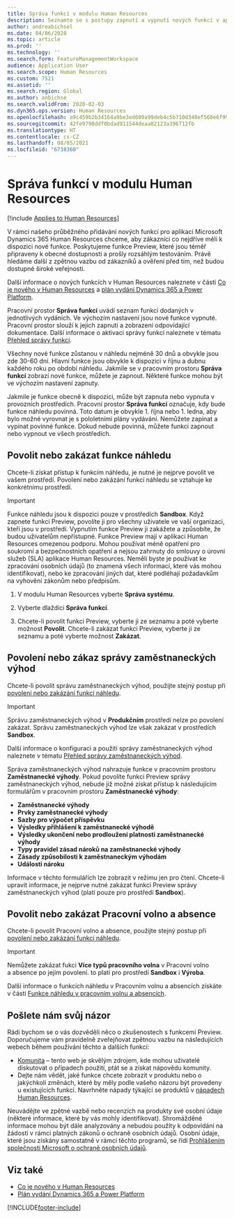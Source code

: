```yaml
---
title: Správa funkcí v modulu Human Resources
description: Seznamte se s postupy zapnutí a vypnutí nových funkcí v aplikaci Dynamics 365 Human Resources.
author: andreabichsel
ms.date: 04/06/2020
ms.topic: article
ms.prod: ''
ms.technology: ''
ms.search.form: FeatureManagementWorkspace
audience: Application User
ms.search.scope: Human Resources
ms.custom: 7521
ms.assetid: ''
ms.search.region: Global
ms.author: anbichse
ms.search.validFrom: 2020-02-03
ms.dyn365.ops.version: Human Resources
ms.openlocfilehash: a9c459b2b34164a9be3ed609a99deb4c5b710d340ef560e6f991e760375d6146
ms.sourcegitcommit: 42fe9790ddf0bdad911544deaa82123a396712fb
ms.translationtype: HT
ms.contentlocale: cs-CZ
ms.lasthandoff: 08/05/2021
ms.locfileid: "6738360"
---
```

# <a name="manage-features-in-human-resources"></a>Správa funkcí v modulu Human Resources

[!include [Applies to Human Resources](../includes/applies-to-hr.md)]

V rámci našeho průběžného přidávání nových funkcí pro aplikaci Microsoft Dynamics 365 Human Resources chceme, aby zákazníci co nejdříve měli k dispozici nové funkce. Poskytujeme funkce Preview, které jsou téměř připraveny k obecné dostupnosti a prošly rozsáhlým testováním. Právě hledáme další z zpětnou vazbu od zákazníků a ověření před tím, než budou dostupné široké veřejnosti.

Další informace o nových funkcích v Human Resources naleznete v části [Co je nového v Human Resources](hr-admin-whats-new.md) a [plán vydání Dynamics 365 a Power Platform](/dynamics365/release-plans/?panel=products1#pivot=products).

Pracovní prostor **Správa funkcí** uvádí seznam funkcí dodaných v jednotlivých vydáních. Ve výchozím nastavení jsou nové funkce vypnuté. Pracovní prostor slouží k jejich zapnutí a zobrazení odpovídající dokumentace. Další informace o aktivaci správy funkcí naleznete v tématu [Přehled správy funkcí](../fin-ops-core/fin-ops/get-started/feature-management/feature-management-overview.md).

Všechny nové funkce zůstanou v náhledu nejméně 30 dnů a obvykle jsou zde 30-60 dní. Hlavní funkce jsou obvykle k dispozici v říjnu a dubnu každého roku po období náhledu. Jakmile se v pracovním prostoru **Správa funkcí** zobrazí nové funkce, můžete je zapnout. Některé funkce mohou být ve výchozím nastavení zapnuty.

Jakmile je funkce obecně k dispozici, může být zapnuta nebo vypnuta v provozních prostředích. Pracovní prostor **Správa funkcí** označuje, kdy bude funkce náhledu povinná. Toto datum je obvykle 1. října nebo 1. ledna, aby bylo možné vyrovnat je s pololetními plány vydávání. Nemůžete zapínat a vypínat povinné funkce. Dokud nebude povinná, můžete funkci zapnout nebo vypnout ve všech prostředích.

## <a name="enable-or-disable-preview-features"></a>Povolit nebo zakázat funkce náhledu

Chcete-li získat přístup k funkcím náhledu, je nutné je nejprve povolit ve vašem prostředí. Povolení nebo zakázání funkcí náhledu se vztahuje ke konkrétnímu prostředí.

> [!IMPORTANT]
> Funkce náhledu jsou k dispozici pouze v prostředích **Sandbox**. Když zapnete funkci Preview, povolíte ji pro všechny uživatele ve vaší organizaci, kteří jsou v prostředí. Vypnutím funkce Preview ji zakážete a způsobíte, že budou uživatelům nepřístupné. Funkce Preview mají v aplikaci Human Resources omezenou podporu. Mohou používat méně opatření pro soukromí a bezpečnostních opatření a nejsou zahrnuty do smlouvy o úrovni služeb (SLA) aplikace Human Resources. Neměli byste je používat ke zpracování osobních údajů (to znamená všech informací, které vás mohou identifikovat), nebo ke zpracování jiných dat, které podléhají požadavkům na vyhovění zákonům nebo předpisům.

1. V modulu Human Resources vyberte **Správa systému**.

2. Vyberte dlaždici **Správa funkcí**.

3. Chcete-li povolit funkci Preview, vyberte ji ze seznamu a poté vyberte možnost **Povolit**. Chcete-li zakázat funkci Preview, vyberte ji ze seznamu a poté vyberte možnost **Zakázat**.

## <a name="enable-or-disable-benefits-management"></a>Povolení nebo zákaz správy zaměstnaneckých výhod

Chcete-li povolit správu zaměstnaneckých výhod, použijte stejný postup při [povolení nebo zakázání funkcí náhledu](hr-admin-manage-features.md?enable-or-disable-preview-features).

> [!IMPORTANT]
> Správu zaměstnaneckých výhod v **Produkčním** prostředí nelze po povolení zakázat. Správu zaměstnaneckých výhod lze však zakázat v prostředích **Sandbox**.

Další informace o konfiguraci a použití správy zaměstnaneckých výhod naleznete v tématu [Přehled správy zaměstnaneckých výhod](hr-benefits-management-overview.md).

Správa zaměstnaneckých výhod nahrazuje funkce v pracovním prostoru **Zaměstnanecké výhody**. Pokud povolíte funkci Preview správy zaměstnaneckých výhod, nebude již možné získat přístup k následujícím formulářům v pracovním prostoru **Zaměstnanecké výhody**:

- **Zaměstnanecké výhody**
- **Prvky zaměstnanecké výhody**
- **Sazby pro výpočet příspěvku**
- **Výsledky přihlášení k zaměstnanecké výhodě**
- **Výsledky ukončení nebo prodloužení platnosti zaměstnanecké výhody**
- **Typy pravidel zásad nároků na zaměstnanecké výhody**
- **Zásady způsobilosti k zaměstnaneckým výhodám**
- **Události nároku**

Informace v těchto formulářích lze zobrazit v režimu jen pro čtení. Chcete-li upravit informace, je nejprve nutné zakázat funkci Preview správy zaměstnaneckých výhod (platí pouze pro prostředí **Sandbox**).

## <a name="enable-or-disable-leave-and-absence"></a>Povolit nebo zakázat Pracovní volno a absence

Chcete-li povolit Pracovní volno a absence, použijte stejný postup při [povolení nebo zakázání funkcí náhledu](hr-admin-manage-features.md?enable-or-disable-preview-features).

> [!IMPORTANT]
> Nemůžete zakázat fukci **Více typů pracovního volna** v Pracovní volno a absence po jejím povolení. to platí pro prostředí **Sandbox** i **Výroba**.

Další informace o funkcích náhledu v Pracovním volnu a absencích získáte v části [Funkce náhledu v pracovním volnu a absencích](hr-leave-and-absence-overview.md?leave-and-absence-preview-features).

## <a name="send-us-feedback"></a>Pošlete nám svůj názor

Rádi bychom se o vás dozvěděli něco o zkušenostech s funkcemi Preview. Doporučujeme vám pravidelně zveřejňovat zpětnou vazbu na následujících webech během používání těchto a dalších funkcí:

- [Komunita](https://community.dynamics.com/enterprise/f/759?pi53869=0&category=Talent) – tento web je skvělým zdrojem, kde mohou uživatelé diskutovat o případech použití, ptát se a získat nápovědu komunity.
- Dejte nám vědět, jaké funkce chcete zobrazit v produktu nebo o jakýchkoli změnách, které by měly podle vašeho názoru být provedeny u existujících funkcí. Navrhněte nápady týkající se produktů v [nápadech Human Resources](https://powerusers.microsoft.com/t5/Ideas-for-Human-Resources/idb-p/HumanResources).
    
Neuvádějte ve zpětné vazbě nebo recenzích na produkty své osobní údaje (některé informace, které by vás mohly identifikovat). Shromážděné informace mohou být dále analyzovány a nebudou použity k odpovídání na žádosti v rámci platných zákonů o ochraně osobních údajů. Osobní údaje, které jsou získány samostatně v rámci těchto programů, se řídí [Prohlášením společnosti Microsoft o ochraně osobních údajů](https://privacy.microsoft.com/privacystatement).

## <a name="see-also"></a>Viz také

- [Co je nového v Human Resources](hr-admin-whats-new.md)
- [Plán vydání Dynamics 365 a Power Platform](/dynamics365/release-plans/?panel=products1#pivot=products)

[!INCLUDE[footer-include](../includes/footer-banner.md)]